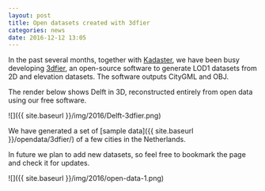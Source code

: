 ```yaml
---
layout: post
title: Open datasets created with 3dfier
categories: news
date: 2016-12-12 13:05
---
```


In the past several months, together with [Kadaster](https://www.kadaster.nl), we have been busy developing [3dfier](https://github.com/tudelft3d/3dfier), an open-source software to generate LOD1 datasets from 2D and elevation datasets.
The software outputs CityGML and OBJ.

The render below shows Delft in 3D, reconstructed entirely from open data using our free software.<br />

![]({{ site.baseurl }}/img/2016/Delft-3dfier.png)<br />

We have generated a set of [sample data]({{ site.baseurl }}/opendata/3dfier/) of a few cities in the Netherlands.

In future we plan to add new datasets, so feel free to bookmark the page and check it for updates.<br />

![]({{ site.baseurl }}/img/2016/open-data-1.png)